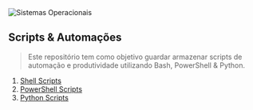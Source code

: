 <img src="https://skillicons.dev/icons?i=powershell,bash,python&perline=10" alt="Sistemas Operacionais" />

## Scripts & Automações

> Este repositório tem como objetivo guardar armazenar scripts de automação e produtividade utilizando Bash, PowerShell & Python.


1. [Shell Scripts](https://github.com/natanzeraa/scripts-and-automation/tree/main/Shell%20Scripts)
1. [PowerShell Scripts](https://github.com/natanzeraa/scripts-and-automation/tree/main/PowerShell%20Scripts)
1. [Python Scripts](https://github.com/natanzeraa/scripts-and-automation/tree/main/Python%20Scripts)